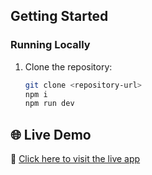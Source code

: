 
## Getting Started

### Running Locally

1. Clone the repository:
   ```sh
   git clone <repository-url>
   npm i
   npm run dev

## 🌐 Live Demo

🔗 [Click here to visit the live app](https://employ-wise-two.vercel.app/login)

